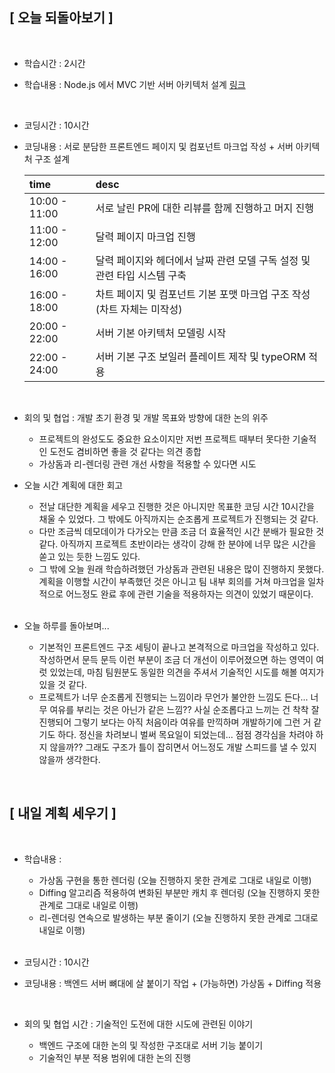 ## [ 오늘 되돌아보기 ]

<br/>

- 학습시간 : 2시간
- 학습내용 : Node.js 에서 MVC 기반 서버 아키텍처 설계 [링크](https://softwareontheroad.com/ideal-nodejs-project-structure/)

  <br/>

- 코딩시간 : 10시간
- 코딩내용 : 서로 분담한 프론트엔드 페이지 및 컴포넌트 마크업 작성 + 서버 아키텍처 구조 설계

  | time          | desc                                                                     |
  | :------------ | :----------------------------------------------------------------------- |
  | 10:00 - 11:00 | 서로 날린 PR에 대한 리뷰를 함께 진행하고 머지 진행                       |
  | 11:00 - 12:00 | 달력 페이지 마크업 진행                                                  |
  | 14:00 - 16:00 | 달력 페이지와 헤더에서 날짜 관련 모델 구독 설정 및 관련 타입 시스템 구축 |
  | 16:00 - 18:00 | 차트 페이지 및 컴포넌트 기본 포맷 마크업 구조 작성 (차트 자체는 미작성)  |
  | 20:00 - 22:00 | 서버 기본 아키텍처 모델링 시작                                           |
  | 22:00 - 24:00 | 서버 기본 구조 보일러 플레이트 제작 및 typeORM 적용                      |

  <br/>

- 회의 및 협업 : 개발 초기 환경 및 개발 목표와 방향에 대한 논의 위주

  - 프로젝트의 완성도도 중요한 요소이지만 저번 프로젝트 때부터 못다한 기술적인 도전도 겸비하면 좋을 것 같다는 의견 종합
  - 가상돔과 리-렌더링 관련 개선 사항을 적용할 수 있다면 시도

- 오늘 시간 계획에 대한 회고

  - 전날 대단한 계획을 세우고 진행한 것은 아니지만 목표한 코딩 시간 10시간을 채울 수 있었다. 그 밖에도 아직까지는 순조롭게 프로젝트가 진행되는 것 같다.
  - 다만 조금씩 데모데이가 다가오는 만큼 조금 더 효율적인 시간 분배가 필요한 것 같다. 아직까지 프로젝트 초반이라는 생각이 강해 한 분야에 너무 많은 시간을 쏟고 있는 듯한 느낌도 있다.
  - 그 밖에 오늘 원래 학습하려했던 가상돔과 관련된 내용은 많이 진행하지 못했다. 계획을 이행할 시간이 부족했던 것은 아니고 팀 내부 회의를 거쳐 마크업을 일차적으로 어느정도 완료 후에 관련 기술을 적용하자는 의견이 있었기 때문이다.

  <br/>

- 오늘 하루를 돌아보며...

  - 기본적인 프론트엔드 구조 세팅이 끝나고 본격적으로 마크업을 작성하고 있다. 작성하면서 문득 문득 이런 부분이 조금 더 개선이 이루어졌으면 하는 영역이 여럿 있었는데, 마침 팀원분도 동일한 의견을 주셔서 기술적인 시도를 해볼 여지가 있을 것 같다.
  - 프로젝트가 너무 순조롭게 진행되는 느낌이라 무언가 불안한 느낌도 든다... 너무 여유를 부리는 것은 아닌가 같은 느낌?? 사실 순조롭다고 느끼는 건 착착 잘 진행되어 그렇기 보다는 아직 처음이라 여유를 만끽하며 개발하기에 그런 거 같기도 하다. 정신을 차려보니 벌써 목요일이 되었는데... 점점 경각심을 차려야 하지 않을까?? 그래도 구조가 틀이 잡히면서 어느정도 개발 스피드를 낼 수 있지 않을까 생각한다.

<br/>

## [ 내일 계획 세우기 ]

<br/>

- 학습내용 :

  - 가상돔 구현을 통한 렌더링 (오늘 진행하지 못한 관계로 그대로 내일로 이행)
  - Diffing 알고리즘 적용하여 변화된 부분만 캐치 후 렌더링 (오늘 진행하지 못한 관계로 그대로 내일로 이행)
  - 리-렌더링 연속으로 발생하는 부분 줄이기 (오늘 진행하지 못한 관계로 그대로 내일로 이행)

  <br/>

- 코딩시간 : 10시간
- 코딩내용 : 백엔드 서버 뼈대에 살 붙이기 작업 + (가능하면) 가상돔 + Diffing 적용

    <br/>

- 회의 및 협업 시간 : 기술적인 도전에 대한 시도에 관련된 이야기
  - 백엔드 구조에 대한 논의 및 작성한 구조대로 서버 기능 붙이기
  - 기술적인 부분 적용 범위에 대한 논의 진행
